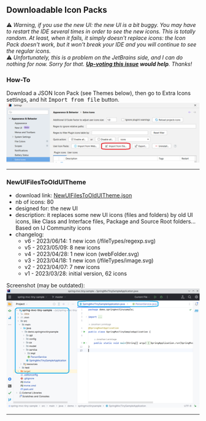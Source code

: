 ## Downloadable Icon Packs

:warning: *Warning, if you use the new UI: the new UI is a bit buggy. You may have to restart the IDE several times in order to see the new icons. This is totally random. At least, when it fails, it simply doesn't replace icons: the Icon Pack doesn't work, but it won't break your IDE and you will continue to see the regular icons.*  
:warning: *Unfortunately, this is a problem on the JetBrains side, and I can do nothing for now. Sorry for that. **[Up-voting this issue](https://youtrack.jetbrains.com/issue/IDEA-321006/cant-override-IDE-SVG-icons-using-IconPathPatcher-in-newUI) would help**. Thanks!*

### How-To

Download a JSON Icon Pack (see Themes below), then go to Extra Icons settings, and hit <kbd>Import from file</kbd> button.  
![Import from file Screenshot](media/import-user-icon-pack.png)

---

### NewUIFilesToOldUITheme

- download link: [NewUIFilesToOldUITheme.json](https://raw.githubusercontent.com/jonathanlermitage/intellij-extra-icons-plugin/master/themes/NewUIFilesToOldUITheme.json)
- nb of icons: <!--NewUIFilesToOldUITheme_nbOfIcons_start-->80<!--NewUIFilesToOldUITheme_nbOfIcons_end-->
- designed for: the new UI
- description: it replaces some new UI icons (files and folders) by old UI icons, like Class and Interface files, Package and Source Root folders... Based on IJ Community icons
- changelog:
  - v6 - 2023/06/14: 1 new icon (/fileTypes/regexp.svg)
  - v5 - 2023/05/09: 8 new icons
  - v4 - 2023/04/28: 1 new icon (webFolder.svg)
  - v3 - 2023/04/18: 1 new icon (/fileTypes/image.svg)
  - v2 - 2023/04/07: 7 new icons
  - v1 - 2023/03/28: initial version, 62 icons

Screenshot (may be outdated):  
![NewUIFilesToOldUITheme Screenshot](media/NewUIFilesToOldUITheme.png)

---
